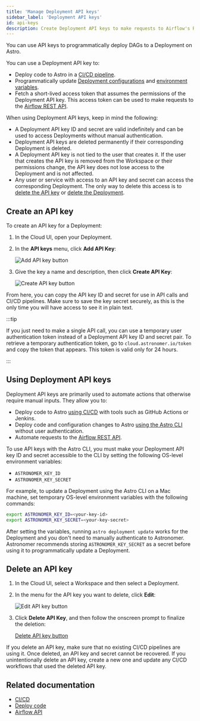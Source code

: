 ```yaml
---
title: 'Manage Deployment API keys'
sidebar_label: 'Deployment API keys'
id: api-keys
description: Create Deployment API keys to make requests to Airflow's REST API and set up a CI/CD pipeline.
---
```


You can use API keys to programmatically deploy DAGs to a Deployment on Astro.

You can use a Deployment API key to:

- Deploy code to Astro in a [CI/CD pipeline](ci-cd.md).
- Programmatically update [Deployment configurations](configure-deployment-resources.md) and [environment variables](environment-variables.md).
- Fetch a short-lived access token that assumes the permissions of the Deployment API key. This access token can be used to make requests to the [Airflow REST API](airflow-api.md).

When using Deployment API keys, keep in mind the following:

- A Deployment API key ID and secret are valid indefinitely and can be used to access Deployments without manual authentication.
- Deployment API keys are deleted permanently if their corresponding Deployment is deleted.
- A Deployment API key is not tied to the user that creates it. If the user that creates the API key is removed from the Workspace or their permissions change, the API key does not lose access to the Deployment and is not affected.
- Any user or service with access to an API key and secret can access the corresponding Deployment. The only way to delete this access is to [delete the API key](api-keys.md#delete-an-api-key) or [delete the Deployment](configure-deployment-resources.md#delete-a-deployment).

## Create an API key

To create an API key for a Deployment:

1. In the Cloud UI, open your Deployment.
2. In the **API keys** menu, click **Add API Key**:

    ![Add API key button](/img/docs/add-api-key.png)

3. Give the key a name and description, then click **Create API Key**:

    ![Create API key button](/img/docs/create-api-key.png)

From here, you can copy the API key ID and secret for use in API calls and CI/CD pipelines. Make sure to save the key secret securely, as this is the only time you will have access to see it in plain text.

:::tip

If you just need to make a single API call, you can use a temporary user authentication token instead of a Deployment API key ID and secret pair. To retrieve a temporary authentication token, go to `cloud.astronomer.io/token` and copy the token that appears. This token is valid only for 24 hours.

:::

## Using Deployment API keys

Deployment API keys are primarily used to automate actions that otherwise require manual inputs. They allow you to:

- Deploy code to Astro [using CI/CD](ci-cd.md) with tools such as GitHub Actions or Jenkins.
- Deploy code and configuration changes to Astro [using the Astro CLI](deploy-code.md) without user authentication.
- Automate requests to the [Airflow REST API](airflow-api.md).

To use API keys with the Astro CLI, you must make your Deployment API key ID and secret accessible to the CLI by setting the following OS-level environment variables:

- `ASTRONOMER_KEY_ID`
- `ASTRONOMER_KEY_SECRET`

For example, to update a Deployment using the Astro CLI on a Mac machine, set temporary OS-level environment variables with the following commands:

```sh
export ASTRONOMER_KEY_ID=<your-key-id>
export ASTRONOMER_KEY_SECRET=<your-key-secret>
```

After setting the variables, running `astro deployment update` works for the Deployment and you don't need to manually authenticate to Astronomer. Astronomer recommends storing `ASTRONOMER_KEY_SECRET` as a secret before using it to programmatically update a Deployment.

## Delete an API key

1. In the Cloud UI, select a Workspace and then select a Deployment.
2. In the menu for the API key you want to delete, click **Edit**:

    ![Edit API key button](/img/docs/edit-api-key.png)

3. Click **Delete API Key**, and then follow the onscreen prompt to finalize the deletion:

    [Delete API key button](/img/docs/delete-api-key.png)

If you delete an API key, make sure that no existing CI/CD pipelines are using it. Once deleted, an API key and secret cannot be recovered. If you unintentionally delete an API key, create a new one and update any CI/CD workflows that used the deleted API key.

## Related documentation

- [CI/CD](ci-cd.md)
- [Deploy code](deploy-code.md)
- [Airflow API](airflow-api.md)
